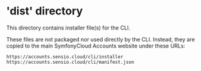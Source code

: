 # 'dist' directory

This directory contains installer file(s) for the CLI.

These files are not packaged nor used directly by the CLI. Instead, they are
copied to the main SymfonyCloud Accounts website under these URLs:

```
https://accounts.sensio.cloud/cli/installer
https://accounts.sensio.cloud/cli/manifest.json
```
